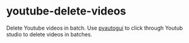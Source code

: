# youtube-delete-videos
Delete Youtube videos in batch. Use  [pyautogui][pyautogui_link] to click through Youtub studio to delete videos in batches.


[pyautogui_link]: https://pyautogui.readthedocs.io/en/latest/
